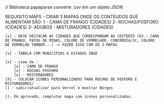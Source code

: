 // Biblioteca papaparse converte .csv em um objeto JSON

REQUISITO MAPS - CRIAR 3 MAPAS ONDE OS CONTEUDOS QUE ALIMENTAM SÃO:
1 - CAMA DE FRANGO (CIDADES)
2- ROCHAS/FOSFORO (CIDADES)
3- ADUBOS - MISTURADORES (CIDADES)

    [x] - DEVE DESTACAR AS CIDADES QUE CORRESPONDAM AO CRITÉRIO (EX.: CAMA DE FRANGO, PATOS DE MINAS, COLORE DE VERMELHOR, CONCÓRDIA/SC, COLORE DE VERMELHO TAMBEM...) -> FAZER ISSO COM OS 3 MAPAS

    [x] - TABELA COM MUNICIPIOS E ESTADOS IBGE

    [x] - view de : 
        [x] - CAMA DE FRANGO
        [x] - ROCHAS FOSFORO
        [x] - MISTURADORES
    [X] - COLOCAR ICONES PERSONALIZADOS PARA ROCHAS DE FOSFORO E MISTURADORES/
    [] - subir/atualizar para Vercel e mostrar Borges

    []- Em aprovado, completar mapa com ícones personalizados.
